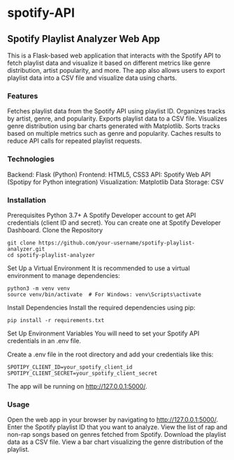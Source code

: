 # spotify-API
## Spotify Playlist Analyzer Web App

This is a Flask-based web application that interacts with the Spotify API to fetch playlist data and visualize it based on different metrics like genre distribution, artist popularity, and more. The app also allows users to export playlist data into a CSV file and visualize data using charts.

### Features
Fetches playlist data from the Spotify API using playlist ID.
Organizes tracks by artist, genre, and popularity.
Exports playlist data to a CSV file.
Visualizes genre distribution using bar charts generated with Matplotlib.
Sorts tracks based on multiple metrics such as genre and popularity.
Caches results to reduce API calls for repeated playlist requests.

### Technologies
Backend: Flask (Python)
Frontend: HTML5, CSS3
API: Spotify Web API (Spotipy for Python integration)
Visualization: Matplotlib
Data Storage: CSV

### Installation
Prerequisites
Python 3.7+
A Spotify Developer account to get API credentials (client ID and secret). You can create one at Spotify Developer Dashboard.
Clone the Repository
```
git clone https://github.com/your-username/spotify-playlist-analyzer.git
cd spotify-playlist-analyzer
```
Set Up a Virtual Environment
It is recommended to use a virtual environment to manage dependencies:
```
python3 -m venv venv
source venv/bin/activate  # For Windows: venv\Scripts\activate
```
Install Dependencies
Install the required dependencies using pip:
```
pip install -r requirements.txt
```

Set Up Environment Variables
You will need to set your Spotify API credentials in an .env file.

Create a .env file in the root directory and add your credentials like this:
```
SPOTIPY_CLIENT_ID=your_spotify_client_id
SPOTIPY_CLIENT_SECRET=your_spotify_client_secret
```
The app will be running on http://127.0.0.1:5000/.

### Usage
Open the web app in your browser by navigating to http://127.0.0.1:5000/.
Enter the Spotify playlist ID that you want to analyze.
View the list of rap and non-rap songs based on genres fetched from Spotify.
Download the playlist data as a CSV file.
View a bar chart visualizing the genre distribution of the playlist.
